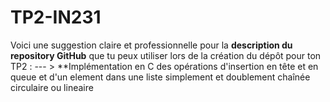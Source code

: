 # TP2-IN231
Voici une suggestion claire et professionnelle pour la **description du repository GitHub** que tu peux utiliser lors de la création du dépôt pour ton TP2 :  ---  > **Implémentation en C des opérations d'insertion en tête et en queue  et d'un element dans une liste simplement et doublement chaînée circulaire ou lineaire
